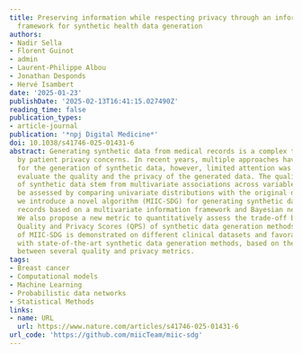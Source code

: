 ```yaml
---
title: Preserving information while respecting privacy through an information theoretic
  framework for synthetic health data generation
authors:
- Nadir Sella
- Florent Guinot
- admin
- Laurent-Philippe Albou
- Jonathan Desponds
- Hervé Isambert
date: '2025-01-23'
publishDate: '2025-02-13T16:41:15.027490Z'
reading_time: false
publication_types:
- article-journal
publication: '*npj Digital Medicine*'
doi: 10.1038/s41746-025-01431-6
abstract: Generating synthetic data from medical records is a complex task intensified
  by patient privacy concerns. In recent years, multiple approaches have been reported
  for the generation of synthetic data, however, limited attention was given to jointly
  evaluate the quality and the privacy of the generated data. The quality and privacy
  of synthetic data stem from multivariate associations across variables, which cannot
  be assessed by comparing univariate distributions with the original data. Here,
  we introduce a novel algorithm (MIIC-SDG) for generating synthetic data from electronic
  records based on a multivariate information framework and Bayesian network theory.
  We also propose a new metric to quantitatively assess the trade-off between the
  Quality and Privacy Scores (QPS) of synthetic data generation methods. The performance
  of MIIC-SDG is demonstrated on different clinical datasets and favorably compares
  with state-of-the-art synthetic data generation methods, based on the QPS trade-off
  between several quality and privacy metrics.
tags:
- Breast cancer
- Computational models
- Machine Learning
- Probabilistic data networks
- Statistical Methods
links:
- name: URL
  url: https://www.nature.com/articles/s41746-025-01431-6
url_code: 'https://github.com/miicTeam/miic-sdg'
---
```

